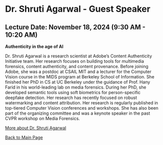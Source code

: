 # Dr. Shruti Agarwal - Guest Speaker

## Lecture Date: November 18, 2024 (9:30 AM - 10:20 AM)

**Authenticity in the age of AI**

Dr. Shruti Agarwal is a research scientist at Adobe’s Content Authenticity Initiative team. Her research focuses on building tools for multimedia forensics, content authenticity, and content provenance. Before joining Adobe, she was a postdoc at CSAIL MIT and a lecturer for the Computer Vision course in the MIDS program at Berkeley School of Information. She finished her PhD in CS at UC Berkeley under the guidance of Prof. Hany Farid in his world-leading lab on media forensics. During her PhD, she developed semantic tools using soft biometrics for person-specific deepfake detection. Her research has recently focused on robust watermarking and content attribution. Her research is regularly published in top-tiered Computer Vision conferences and workshops. She has also been part of the organizing committee and was a keynote speaker in the past CVPR workshop on Media Forensics.

[More about Dr. Shruti Agarwal](https://research.adobe.com/person/shruti-agarwal/)

[Back to Main Page](README.md)
